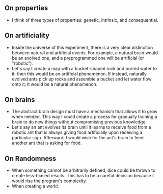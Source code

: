 ## On properties
- I think of three types of properties: genetic, intrinsic, and consequential.

## On artificiality
* Inside the universe of this experiment, there is a very clear distinction between natural and artificial events. For example, a natural brain would be an evolved one, and a preprogrammed one will be artificial (or "robotic").
* Let's say I create a map with a bucket-shaped rock and purred water to it; then this would be an artificial phenomenon. If instead, naturally evolved ants pick up rocks and assemble a bucket and let water flow onto it; it would be a natural phenomenon.

## On brains
* The abstract brain design must have a mechanism that allows it to grow when needed. This way I could create a process for gradually training a brain to do new things without compromising previous knowledge.
* Let's say an ant evolves its brain until it learns to receive food from a robotic ant that is always giving food artificially upon receiving a particular sign. Afterward, I would wish for the ant's brain to feed another ant that is asking for food.

## On Randomness
- When something cannot be arbitrarily defined, dice could be thrown to create less-biased results. This has to be a careful decision because it would rise the program's complexity.
- When creating a world, 